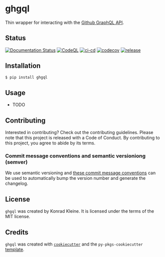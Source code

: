 # ghgql

Thin wrapper for interacting with the [Github GraphQL API](https://docs.github.com/en/graphql).

## Status

[![Documentation Status](https://readthedocs.org/projects/ghgql/badge/?version=latest)](https://ghgql.readthedocs.io/en/latest/?badge=latest)
[![CodeQL](https://github.com/kwk/ghgql/actions/workflows/codeql.yml/badge.svg)](https://github.com/kwk/ghgql/actions/workflows/codeql.yml)
[![ci-cd](https://github.com/kwk/ghgql/actions/workflows/ci-cd.yml/badge.svg)](https://github.com/kwk/ghgql/actions/workflows/ci-cd.yml)
[![codecov](https://codecov.io/gh/kwk/ghgql/branch/main/graph/badge.svg?token=ASSPTOL3JU)](https://codecov.io/gh/kwk/ghgql)
[![release](https://img.shields.io/github/release/kwk/ghgql.svg)](https://github.com/kwk/ghgql/releases)

## Installation

```bash
$ pip install ghgql
```

## Usage

- TODO

## Contributing

Interested in contributing? Check out the contributing guidelines. Please note that this project is released with a Code of Conduct. By contributing to this project, you agree to abide by its terms.

### Commit message conventions and semantic versioniong (semver)

We use semantic versioning and [these commit message conventions](https://www.conventionalcommits.org/en/v1.0.0/)
can be used to automatically bump the version number and generate the changelog.

## License

`ghgql` was created by Konrad Kleine. It is licensed under the terms of the MIT license.

## Credits

`ghgql` was created with [`cookiecutter`](https://cookiecutter.readthedocs.io/en/latest/) and the `py-pkgs-cookiecutter` [template](https://github.com/py-pkgs/py-pkgs-cookiecutter).
